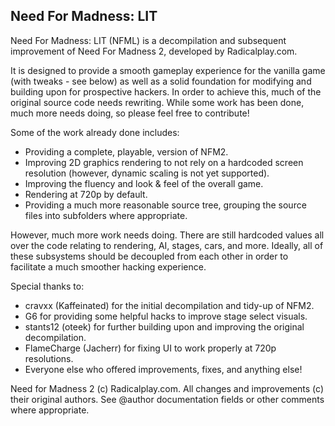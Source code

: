 ## Need For Madness: LIT

Need For Madness: LIT (NFML) is a decompilation and subsequent improvement of Need For Madness 2, developed by Radicalplay.com.

It is designed to provide a smooth gameplay experience for the vanilla game (with tweaks - see below) as well as a solid foundation for modifying and building upon for prospective hackers.
In order to achieve this, much of the original source code needs rewriting. While some work has been done, much more needs doing, so please feel free to contribute!

Some of the work already done includes:
 - Providing a complete, playable, version of NFM2.
 - Improving 2D graphics rendering to not rely on a hardcoded screen resolution (however, dynamic scaling is not yet supported).
 - Improving the fluency and look & feel of the overall game.
 - Rendering at 720p by default.
 - Providing a much more reasonable source tree, grouping the source files into subfolders where appropriate.

However, much more work needs doing. There are still hardcoded values all over the code relating to rendering, AI, stages, cars, and more. 
Ideally, all of these subsystems should be decoupled from each other in order to facilitate a much smoother hacking experience.

Special thanks to:
 - cravxx (Kaffeinated) for the initial decompilation and tidy-up of NFM2.
 - G6 for providing some helpful hacks to improve stage select visuals.
 - stants12 (oteek) for further building upon and improving the original decompilation.
 - FlameCharge (Jacherr) for fixing UI to work properly at 720p resolutions.
 - Everyone else who offered improvements, fixes, and anything else!

Need for Madness 2 (c) Radicalplay.com.
All changes and improvements (c) their original authors. See @author documentation fields or other comments where appropriate.